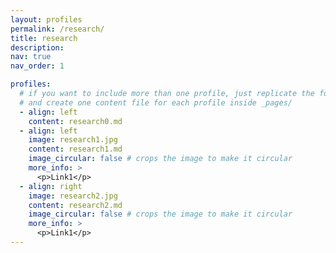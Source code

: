 ```yaml
---
layout: profiles
permalink: /research/
title: research
description: 
nav: true
nav_order: 1

profiles:
  # if you want to include more than one profile, just replicate the following block
  # and create one content file for each profile inside _pages/
  - align: left
    content: research0.md
  - align: left
    image: research1.jpg
    content: research1.md
    image_circular: false # crops the image to make it circular
    more_info: >
      <p>Link1</p>
  - align: right
    image: research2.jpg
    content: research2.md
    image_circular: false # crops the image to make it circular
    more_info: >
      <p>Link1</p>
---
```


<style>
    .profile-image {
        height: 200px; 
        object-fit: cover; 
    }
</style>
